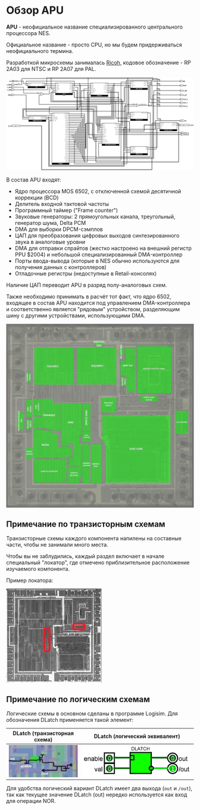# Обзор APU

**APU** - неофициальное название специализированного центрального процессора NES.

Официальное название - просто CPU, но мы будем придерживаться неофициального термина.

Разработкой микросхемы занималась [Ricoh](../Ricoh.md), кодовое обозначение - RP 2A03 для NTSC и RP 2A07 для PAL.

![APU](/BreakingNESWiki/imgstore/apu/APU.jpg)

В состав APU входят:
- Ядро процессора MOS 6502, с отключенной схемой десятичной коррекции (BCD)
- Делитель входной тактовой частоты
- Программный таймер ("Frame counter")
- Звуковые генераторы: 2 прямоугольных канала, треугольный, генератор шума, Delta PCM
- DMA для выборки DPCM-сэмплов
- ЦАП для преобразования цифровых выходов синтезированного звука в аналоговые уровни
- DMA для отправки спрайтов (жестко настроено на внешний регистр PPU $2004) и небольшой специализированный DMA-контроллер
- Порты ввода-вывода (которые в NES обычно используются для получения данных с контроллеров)
- Отладочные регистры (недоступные в Retail-консолях)

Наличие ЦАП переводит APU в разряд полу-аналоговых схем.

Также необходимо принимать в расчёт тот факт, что ядро 6502, входящее в состав APU находится под управлением DMA-контроллера и соответственно является "рядовым" устройством, разделяющим шину с другими устройствами, использующими DMA.

![apu_blocks](/BreakingNESWiki/imgstore/apu/apu_blocks.jpg)

## Примечание по транзисторным схемам

Транзисторные схемы каждого компонента напилены на составные части, чтобы не занимали много места.

Чтобы вы не заблудились, каждый раздел включает в начале специальный "локатор", где отмечено приблизительное расположение изучаемого компонента.

Пример локатора:

![apu_locator_dma](/BreakingNESWiki/imgstore/apu/apu_locator_dma.jpg)

## Примечание по логическим схемам

Логические схемы в основном сделаны в программе Logisim. Для обозначения DLatch применяется такой элемент:

|DLatch (транзисторная схема)|DLatch (логический эквивалент)|
|---|---|
|![dlatch_tran](/BreakingNESWiki/imgstore/dlatch_tran.jpg)|![dlatch_logic](/BreakingNESWiki/imgstore/dlatch_logic.jpg)|

Для удобства логический вариант DLatch имеет два выхода (`out` и `/out`), так как текущее значение DLatch (out) нередко используется как вход для операции NOR.
